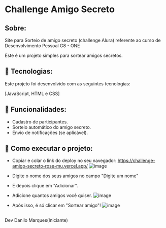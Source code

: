 <h1>Challenge Amigo Secreto</h1>
<h2>Sobre:</h2>

<p>Site para Sorteio de amigo secreto (challenge Alura) referente ao curso de Desenvolvimento Pessoal G8 - ONE</p>
<p>Este é um projeto simples para sortear amigos secretos.</p>

## 🚀 Tecnologias:
<p>Este projeto foi desenvolvido com as seguintes tecnologias:</p> 
[JavaScript, HTML e CSS]

## 📌 Funcionalidades:
- Cadastro de participantes.
- Sorteio automático do amigo secreto.
- Envio de notificações (se aplicável).

## 🔧 Como executar o projeto:
- Copiar e colar o link do deploy no seu navegador:  https://challenge-amigo-secreto-rose-mu.vercel.app/
![image](https://github.com/user-attachments/assets/4594b7a8-7020-4009-9de2-63942d0c56b8)

- Digite o nome dos seus amigos no campo "Digite um nome"
- E depois clique em "Adicionar".
-   Adicione quantos amigos você quiser.
![image](https://github.com/user-attachments/assets/af848f03-ab7e-41b8-a25d-371f30fac6e7)

- Após isso, é só clicar em "Sortear amigo"!
![image](https://github.com/user-attachments/assets/8fd67872-0de4-466f-9bb2-5645c53d26ef)

<h2></h2>   
Dev Danilo Marques(Iniciante)
